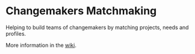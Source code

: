# Changemakers Matchmaking

Helping to build teams of changemakers by matching projects, needs and profiles.

More information in the [wiki](https://github.com/jlmacle/changemakers-matchmaking_front-end/wiki).




